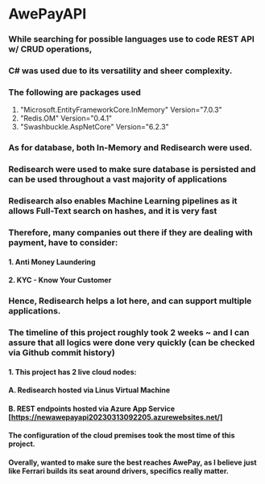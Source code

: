 # AwePayAPI

### While searching for possible languages use to code REST API w/ CRUD operations,
### C# was used due to its versatility and sheer complexity.

### The following are packages used
1. "Microsoft.EntityFrameworkCore.InMemory" Version="7.0.3"
2. "Redis.OM" Version="0.4.1"
3. "Swashbuckle.AspNetCore" Version="6.2.3"

### As for database, both In-Memory and Redisearch were used.

### Redisearch were used to make sure database is persisted and can be used throughout a vast majority of applications
### Redisearch also enables Machine Learning pipelines as it allows Full-Text search on hashes, and it is very fast
### Therefore, many companies out there if they are dealing with payment, have to consider:
#### 1. Anti Money Laundering
#### 2. KYC - Know Your Customer
### Hence, Redisearch helps a lot here, and can support multiple applications.

### The timeline of this project roughly took 2 weeks ~ and I can assure that all logics were done very quickly (can be checked via Github commit history)
#### 1. This project has 2 live cloud nodes:
#### A. Redisearch hosted via Linus Virtual Machine
#### B. REST endpoints hosted via Azure App Service [https://newawepayapi20230313092205.azurewebsites.net/]

#### The configuration of the cloud premises took the most time of this project.
#### Overally, wanted to make sure the best reaches AwePay, as I believe just like Ferrari builds its seat around drivers, specifics really matter.
